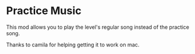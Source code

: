 # Practice Music

This mod allows you to play the level's regular song instead of the practice song.

Thanks to camila for helping getting it to work on mac.